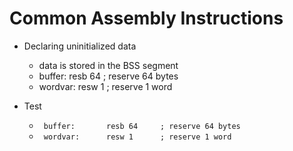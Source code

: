 # Common Assembly Instructions

* Declaring uninitialized data
    * data is stored in the BSS segment
    * buffer:       resb 64     ; reserve 64 bytes
    * wordvar:      resw 1      ; reserve 1 word

* Test
    * ` buffer:       resb 64     ; reserve 64 bytes`
    * ` wordvar:      resw 1      ; reserve 1 word`